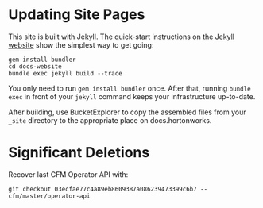 # Updating Site Pages

This site is built with Jekyll. The quick-start instructions on the
[Jekyll website](https://jekyllrb.com/) show the simplest way to get
going:

    gem install bundler
    cd docs-website
    bundle exec jekyll build --trace

You only need to run `gem install bundler` once. After that, running
`bundle exec` in front of your `jekyll` command keeps your
infrastructure up-to-date.

After building, use BucketExplorer to copy the assembled files from your
`_site` directory to the appropriate place on docs.hortonworks.

# Significant Deletions

Recover last CFM Operator API with:

    git checkout 03ecfae77c4a89eb8609387a086239473399c6b7 -- cfm/master/operator-api
